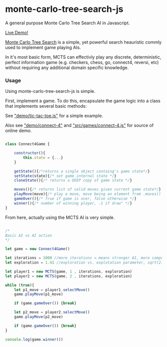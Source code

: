 # monte-carlo-tree-search-js
A general purpose Monte Carlo Tree Search AI in Javascript.

[Live Demo!](https://sethpipho.github.io/monte-carlo-tree-search-js/demo/connect-4/)

[Monte Carlo Tree Search](https://en.wikipedia.org/wiki/Monte_Carlo_tree_search) is a simple, yet powerful search heauristic commly used to implement game playing AIs.

In it's most basic form, MCTS can effectivly play any discrete, deterministic, perfect information game (e.g. checkers, chess, go, connect4, reversi, etc) without requiring any additional domain specific knowledge. 

### Usage

Using monte-carlo-tree-search-js is simple. 

First, implement a game. To do this, encapsulate the game logic into a class that implements several basic methods:

See ["demo/tic-tac-toe.js"](https://github.com/SethPipho/monte-carlo-tree-search-js/blob/master/demo/tic-tac-toe.js) for a simple example.

Also see ["demo/connect-4"](https://github.com/SethPipho/monte-carlo-tree-search-js/blob/master/demo/connect-4/index.html)
and ["src/games/connect-4.js"](https://github.com/SethPipho/monte-carlo-tree-search-js/blob/master/src/games/connect-4.js) for source of online demo.


```javascript

class Connect4Game {

    constructor(){
        this.state = {...}
    }

    getState(){/*returns a single object containg's game state*/}
    setState(state){/* set game internal state */}
    cloneState(){/* returns a DEEP copy of game state */}

    moves(){/* returns list of valid moves given current game state*/}
    playMove(move){/* play a move, move being an element from .moves() list */}
    gameOver(){/* True if game is over, false otherwise */}
    winner(){/* number of winning player, -1 if draw" */}
}

```

From here, actually using the MCTS AI is very simple.

~~~ javascript

/*
Basic AI vs AI action
*/

let game = new Connect4Game()

let iterations = 1000 //more iterations = means stronger AI, more computation
let exploration = 1.41 //exploration vs. explotation parameter, sqrt(2) is reasonable default

let player1 = new MCTS(game, 1 , iterations, exploration)
let player2 = new MCTS(game, 2 , iterations, exploration)

while (true){
    let p1_move = player1.selectMove()
    game.playMove(p1_move)

    if (game.gameOver()) {break}

    let p2_move = player2.selectMove()
    game.playMove(p2_move)

    if (game.gameOver()) {break}
}

console.log(game.winner())

~~~





